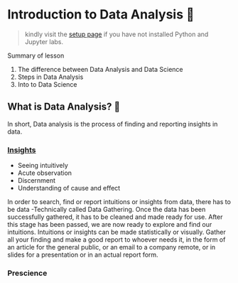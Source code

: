 # Introduction to Data Analysis 🥇

> kindly visit the [setup page](https://github.com/EphraimOAgyeman/Data-Analysis-Complete-Tutorials/blob/cc541e2f2fa764c602b6d59d32722aa91ceda539/%231%20Introduction%20to%20Data%20Analysis/Readme.md) if you have not installed Python and Jupyter labs.

Summary of lesson
1. The difference between Data Analysis and Data Science
2. Steps in Data Analysis
3. Into to Data Science


## What is Data Analysis? 🧮
In short, Data analysis is the process of finding and reporting insights in data.

### [Insights](https://en.wikipedia.org/wiki/Insight)
- Seeing intuitively
- Acute observation
- Discernment
- Understanding of cause and effect

In order to search, find or report intuitions or insights from data, there has to be data -Technically called Data Gathering.
Once the data has been successfully gathered, it has to be cleaned and made ready for use. 
After this stage has been passed, we are now ready to explore and find our intuitions.
Intuitions or insights can be made statistically or visually. Gather all your finding and make a good report to whoever needs it, in the form of an article for the general public, or an email to a company remote, or in slides for a presentation or in an actual report form.

### Prescience
